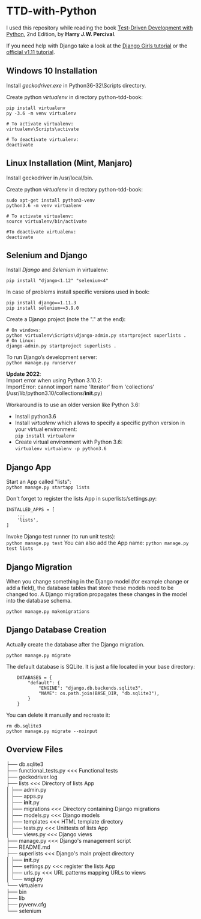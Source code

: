 # TTD-with-Python

I used this repository while reading the book [Test-Driven Development with Python](https://learning.oreilly.com/library/view/test-driven-development-with/9781491958698/), 2nd Edition, by **Harry J.W. Percival**.

If you need help with Django take a look at the [Django Girls tutorial](https://tutorial.djangogirls.org/en/) or the [official v1.11 tutorial](https://docs.djangoproject.com/en/1.11/intro/tutorial01/).


## Windows 10 Installation
Install *geckodriver.exe* in Python36-32\Scripts directory.

Create python *virtualenv* in directory python-tdd-book:
```
pip install virtualenv
py -3.6 -m venv virtualenv

# To activate virtualenv:
virtualenv\Scripts\activate

# To deactivate virtualenv:
deactivate
```

## Linux Installation (Mint, Manjaro)
Install geckodriver in /usr/local/bin.

Create python *virtualenv* in directory python-tdd-book:
```
sudo apt-get install python3-venv
python3.6 -m venv virtualenv

# To activate virtualenv:
source virtualenv/bin/activate

#To deactivate virtualenv:
deactivate
```

## Selenium and Django

Install *Django* and *Selenium* in virtualenv:
```
pip install "django<1.12" "selenium<4"
```

In case of problems install specific versions used in book:
```
pip install django==1.11.3
pip install selenium==3.9.0
```

Create a Django project (note the "." at the end):
```
# On windows:
python virtualenv\Scripts\django-admin.py startproject superlists .
# On Linux:
django-admin.py startproject superlists .
```

To run Django’s development server:  
`python manage.py runserver`    

**Update 2022**:  
Import error when using Python 3.10.2:  
ImportError: cannot import name 'Iterator' from 'collections' (/usr/lib/python3.10/collections/__init__.py)  

Workaround is to use an older version like Python 3.6:  
- Install python3.6  
- Install *virtualenv* which allows to specify a specific python version in your virtual environment:  
`pip install virtualenv`  
- Create virtual environment with Python 3.6:  
`virtualenv virtualenv -p python3.6`
  
  
## Django App

Start an App called "lists":  
`python manage.py startapp lists`

Don't forget to register the lists App in superlists/settings.py:
```
INSTALLED_APPS = [
	...
    'lists',
]
```

Invoke Django test runner (to run unit tests):  
`python manage.py test`
You can also add the App name:
`python manage.py test lists`


## Django Migration
When you change something in the Django model (for example change or add a field), the database tables that store these models need to be changed too. A Django migration propagates these changes in the model into the database schema.

```
python manage.py makemigrations
```

## Django Database Creation
Actually create the database after the Django migration.
```
python manage.py migrate
```

The default database is SQLite. It is just a file located in your base directory:
```
    DATABASES = {
        "default": {
            "ENGINE": "django.db.backends.sqlite3",
            "NAME": os.path.join(BASE_DIR, "db.sqlite3"),
        }
    }
```
You can delete it manually and recreate it:
```
rm db.sqlite3
python manage.py migrate --noinput
```

## Overview Files

├── db.sqlite3  
├── functional_tests.py           <<< Functional tests  
├── geckodriver.log  
├── lists                         <<< Directory of lists App  
│   ├── admin.py  
│   ├── apps.py  
│   ├── __init__.py  
│   ├── migrations                <<< Directory containing Django migrations  
│   ├── models.py                 <<< Django models  
│   ├── templates                 <<< HTML template directory  
│   ├── tests.py                  <<< Unittests of lists App  
│   └── views.py                  <<< Django views  
├── manage.py                     <<< Django's management script  
├── README.md  
├── superlists                    <<< Django's main project directory  
│   ├── __init__.py  
│   ├── settings.py               <<< register the lists App  
│   ├── urls.py                   <<< URL patterns mapping URLs to views  
│   └── wsgi.py  
└── virtualenv  
    ├── bin  
    ├── lib  
    ├── pyvenv.cfg  
    └── selenium  
    
